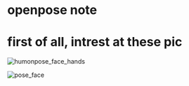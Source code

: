 # openpose note
# first of all, intrest at these pic
![humonpose_face_hands](https://user-images.githubusercontent.com/116095123/196465595-7f76c6ed-ba12-4b49-adf9-ba9c4e92cfe3.gif)


![pose_face](https://user-images.githubusercontent.com/116095123/196467259-95e2a073-807d-438d-9d1e-e9b16b4d4633.gif)
